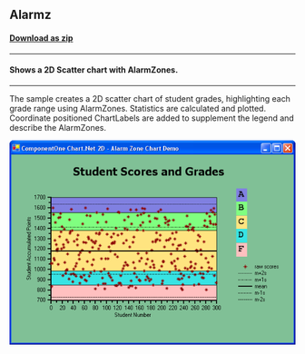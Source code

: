 ## Alarmz
#### [Download as zip](https://minhaskamal.github.io/DownGit/#/home?url=https://github.com/GrapeCity/ComponentOne-WinForms-Samples/tree/master/NetFramework\Charts\VB\Alarmz)
____
#### Shows a 2D Scatter chart with AlarmZones.
____
The sample creates a 2D scatter chart of student grades, highlighting each grade range using AlarmZones.
Statistics are calculated and plotted.
Coordinate positioned ChartLabels are added to supplement the legend and describe the AlarmZones.

![screenshot](screenshot.png)
